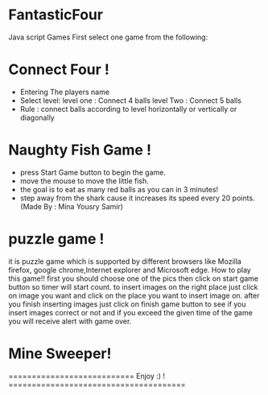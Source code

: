 # FantasticFour
Java script Games
First select one game from the following:

Connect Four !
=====================

- Entering The players name
- Select level:
		level one : Connect 4 balls
		level Two : Connect 5 balls 
- Rule :
		connect balls according to level horizontally or 			vertically or diagonally 
    
    
Naughty Fish Game !
=====================
- press Start Game button to begin the game. 
- move the mouse to move the little fish. 
- the goal is to eat as many red balls as you can in 3 minutes!
- step away from the shark cause it increases its speed every 20 points.
(Made By : Mina Yousry Samir)

puzzle game !
=====================

it is puzzle game which is supported by different browsers like Mozilla firefox, google chrome,Internet explorer and Microsoft edge. 
How to play this game!!
first you should choose one of the pics then click on start game button so timer will start count.
to insert images on the right place just click on image you want and click on the place you want to insert image on.
after you finish inserting images just click on finish game button to see if you insert images correct or not and
if you exceed the given time of the game you will receive alert with game over.
 
Mine Sweeper!
=====================



=========================== Enjoy :) ! ====================================== 
